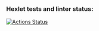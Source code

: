 ### Hexlet tests and linter status:
[![Actions Status](https://github.com/yarsmirnov/layout-designer-project-lvl2/workflows/hexlet-check/badge.svg)](https://github.com/yarsmirnov/layout-designer-project-lvl2/actions)